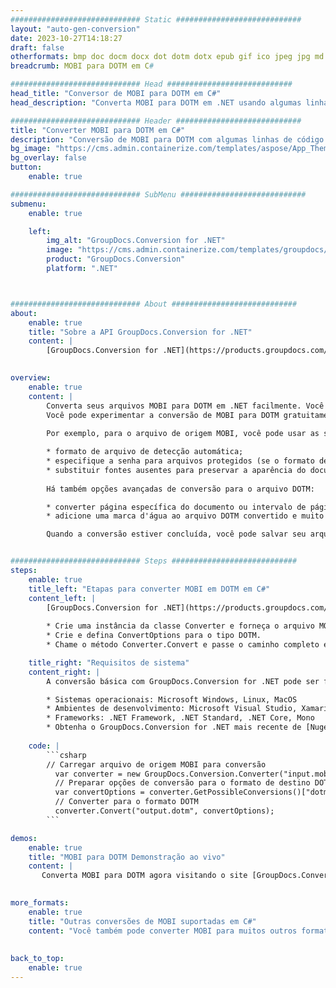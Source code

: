 ```yaml
---
############################# Static ############################
layout: "auto-gen-conversion"
date: 2023-10-27T14:18:27
draft: false
otherformats: bmp doc docm docx dot dotm dotx epub gif ico jpeg jpg md odt ott pdf png psd rtf tex tif tiff txt xps
breadcrumb: MOBI para DOTM em C#

############################# Head ############################
head_title: "Conversor de MOBI para DOTM em C#"
head_description: "Converta MOBI para DOTM em .NET usando algumas linhas de código. Use a API de conversão de documentos do GroupDocs para converter mais de 160 formatos de arquivo."

############################# Header ############################
title: "Converter MOBI para DOTM em C#"
description: "Conversão de MOBI para DOTM com algumas linhas de código .NET"
bg_image: "https://cms.admin.containerize.com/templates/aspose/App_Themes/V3/images/bg/header1.png"
bg_overlay: false
button:
    enable: true

############################# SubMenu ############################
submenu:
    enable: true

    left:
        img_alt: "GroupDocs.Conversion for .NET"
        image: "https://cms.admin.containerize.com/templates/groupdocs/images/product-logos/90x90-noborder/groupdocs-conversion-net.png"
        product: "GroupDocs.Conversion"
        platform: ".NET"



############################# About ############################
about:
    enable: true
    title: "Sobre a API GroupDocs.Conversion for .NET"
    content: |
        [GroupDocs.Conversion for .NET](https://products.groupdocs.com/conversion/net/) pode ser usado para converter Microsoft Word, Excel, PowerPoint, PDF, Visio e outros formatos. GroupDocs.Conversion é uma API independente que é adequada para sistemas internos e de back-end onde é necessário alto desempenho. Não depende de nenhum software como Microsoft ou Open Office.
    

overview:
    enable: true
    content: |
        Converta seus arquivos MOBI para DOTM em .NET facilmente. Você pode usar apenas algumas linhas de código C# em qualquer plataforma de sua escolha, como - Windows, Linux, macOS.
        Você pode experimentar a conversão de MOBI para DOTM gratuitamente e avaliar a qualidade dos resultados da conversão. Juntamente com cenários de conversão de arquivo simples, você pode tentar opções mais avançadas para carregar o arquivo de origem MOBI e para salvar o resultado de saída DOTM. 
        
        Por exemplo, para o arquivo de origem MOBI, você pode usar as seguintes opções de carregamento:

        * formato de arquivo de detecção automática;
        * especifique a senha para arquivos protegidos (se o formato de arquivo suportar);
        * substituir fontes ausentes para preservar a aparência do documento.
        
        Há também opções avançadas de conversão para o arquivo DOTM:

        * converter página específica do documento ou intervalo de páginas;
        * adicione uma marca d'água ao arquivo DOTM convertido e muito mais.

        Quando a conversão estiver concluída, você pode salvar seu arquivo DOTM no caminho do arquivo local ou em qualquer armazenamento de terceiros, como FTP, Amazon S3, Google Drive, Dropbox etc. Observe - para converter MOBI para {{ TO}} não há necessidade de nenhum software adicional instalado - como MS Office, Open Office, Adobe Acrobat Reader etc.


############################# Steps ############################
steps:
    enable: true
    title_left: "Etapas para converter MOBI em DOTM em C#"
    content_left: |
        [GroupDocs.Conversion for .NET](https://products.groupdocs.com/conversion/net/) torna mais fácil para os desenvolvedores converter um arquivo MOBI para DOTM com algumas linhas de código.
        
        * Crie uma instância da classe Converter e forneça o arquivo MOBI com o caminho completo
        * Crie e defina ConvertOptions para o tipo DOTM.
        * Chame o método Converter.Convert e passe o caminho completo e o formato (DOTM) como parâmetro

    title_right: "Requisitos de sistema"
    content_right: |
        A conversão básica com GroupDocs.Conversion for .NET pode ser feita em apenas algumas etapas simples. Nossas APIs são suportadas em todas as principais plataformas e sistemas operacionais. Antes de executar o código abaixo, certifique-se de ter os seguintes pré-requisitos instalados em seu sistema.

        * Sistemas operacionais: Microsoft Windows, Linux, MacOS
        * Ambientes de desenvolvimento: Microsoft Visual Studio, Xamarin, MonoDevelop
        * Frameworks: .NET Framework, .NET Standard, .NET Core, Mono
        * Obtenha o GroupDocs.Conversion for .NET mais recente de [Nuget](https://www.nuget.org/packages/groupdocs.conversion)
         
    code: |
        ```csharp    
        // Carregar arquivo de origem MOBI para conversão
          var converter = new GroupDocs.Conversion.Converter("input.mobi");
          // Preparar opções de conversão para o formato de destino DOTM
          var convertOptions = converter.GetPossibleConversions()["dotm"].ConvertOptions;
          // Converter para o formato DOTM
          converter.Convert("output.dotm", convertOptions);
        ```

demos:
    enable: true
    title: "MOBI para DOTM Demonstração ao vivo"
    content: |
       Converta MOBI para DOTM agora visitando o site [GroupDocs.Conversion App](https://products.groupdocs.app/conversion/family). A demonstração online tem as seguintes vantagens
          

more_formats:
    enable: true
    title: "Outras conversões de MOBI suportadas em C#"
    content: "Você também pode converter MOBI para muitos outros formatos de arquivo. Por favor, veja a lista abaixo."
       
       
back_to_top:
    enable: true
---
```

